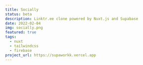 ```yaml
---
title: Socially
status: beta
description: Linktr.ee clone powered by Nuxt.js and Supabase
date: 2022-02-04
img: socially.png
featured: true
tags:
  - nuxt
  - tailwindcss
  - firebase
project_url: https://supaworkk.vercel.app
---
```

